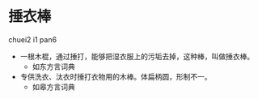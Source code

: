 # 捶衣棒
chuei2 i1 pan6
+ 一根木棍，通过捶打，能够把湿衣服上的污垢去掉，这种棒，叫做捶衣棒。
  * 如东方言词典
+ 专供洗衣、汰衣时捶打衣物用的木棒。体扁柄圆，形制不一。
  * 如皋方言词典
